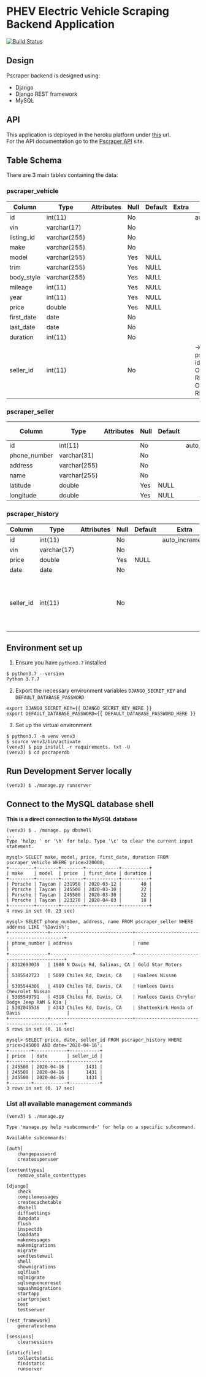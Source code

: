 # PHEV Electric Vehicle Scraping Backend Application
[![Build Status](https://travis-ci.com/eneakllomollari/pscraper-db.svg?branch=master)](https://travis-ci.com/eneakllomollari/pscraper-db)

## Design

Pscraper backend is designed using:

* Django
* Django REST framework
* MySQL

## API

This application is deployed in the heroku platform under [this](http://pscraper.herokuapp.com) url.<br>
For the API documentation go to the [Pscraper API](http://pscraper.herokuapp.com/api/v1/docs) site. 

## Table Schema

There are 3 main tables containing the data:

### pscraper_vehicle

| Column     | Type         | Attributes | Null | Default | Extra | Links to                                                          |
|------------|--------------|------------|------|---------|-------|-------------------------------------------------------------------|
| id         | int(11)      |            | No   |         |       | auto_increment                                                    |
| vin        | varchar(17)  |            | No   |         |       |                                                                   |
| listing_id | varchar(255) |            | No   |         |       |                                                                   |
| make       | varchar(255) |            | No   |         |       |                                                                   |
| model      | varchar(255) |            | Yes  | NULL    |       |                                                                   |
| trim       | varchar(255) |            | Yes  | NULL    |       |                                                                   |
| body_style | varchar(255) |            | Yes  | NULL    |       |                                                                   |
| mileage    | int(11)      |            | Yes  | NULL    |       |                                                                   |
| year       | int(11)      |            | Yes  | NULL    |       |                                                                   |
| price      | double       |            | Yes  | NULL    |       |                                                                   |
| first_date | date         |            | No   |         |       |                                                                   |
| last_date  | date         |            | No   |         |       |                                                                   |
| duration   | int(11)      |            | No   |         |       |                                                                   |
| seller_id  | int(11)      |            | No   |         |       | -> pscraper_seller. id<br>ON UPDATE RESTRICT<br>ON DELETE RESTRICT |

### pscraper_seller

| Column       | Type         | Attributes | Null | Default | Extra          | Links to |
|--------------|--------------|------------|------|---------|----------------|----------|
| id           | int(11)      |            | No   |         | auto_increment |          |
| phone_number | varchar(31)  |            | No   |         |                |          |
| address      | varchar(255) |            | No   |         |                |          |
| name         | varchar(255) |            | No   |         |                |          |
| latitude     | double       |            | Yes  | NULL    |                |          |
| longitude    | double       |            | Yes  | NULL    |                |          |

### pscraper_history

| Column    | Type        | Attributes | Null | Default | Extra          | Links to                                                          |
|-----------|-------------|------------|------|---------|----------------|-------------------------------------------------------------------|
| id        | int(11)     |            | No   |         | auto_increment |                                                                   |
| vin       | varchar(17) |            | No   |         |                |                                                                   |
| price     | double      |            | Yes  | NULL    |                |                                                                   |
| date      | date        |            | No   |         |                |                                                                   |
| seller_id | int(11)     |            | No   |         |                | -> pscraper_seller. id<br>ON UPDATE RESTRICT<br>ON DELETE RESTRICT |

## Environment set up

1. Ensure you have `python3.7` installed

```shell script
$ python3.7 --version
Python 3.7.7
``` 

2. Export the necessary environment variables `DJANGO_SECRET_KEY` and `DEFAULT_DATABASE_PASSWORD` 

```shell script
export DJANGO_SECRET_KEY={{ DJANGO_SECRET_KEY_HERE }}
export DEFAULT_DATABASE_PASSWORD={{ DEFAULT_DATABASE_PASSWORD_HERE }}
```

3. Set up the virtual environment

```shell script
$ python3.7 -m venv venv3
$ source venv3/bin/activate
(venv3) $ pip install -r requirements. txt -U
(venv3) $ cd pscraperdb
``` 

## Run Development Server locally

```shell script
(venv3) $ ./manage.py runserver
```

## Connect to the MySQL database shell

**This is a direct connection to the MySQL database**
```mysql
(venv3) $ . /manage. py dbshell
... 
Type 'help; ' or '\h' for help. Type '\c' to clear the current input statement. 

mysql> SELECT make, model, price, first_date, duration FROM pscraper_vehicle WHERE price>220000; 
+---------+--------+--------+------------+----------+
| make    | model  | price  | first_date | duration |
+---------+--------+--------+------------+----------+
| Porsche | Taycan | 231950 | 2020-03-12 |       40 |
| Porsche | Taycan | 245500 | 2020-03-30 |       22 |
| Porsche | Taycan | 245500 | 2020-03-30 |       22 |
| Porsche | Taycan | 223270 | 2020-04-03 |       18 |
+---------+--------+--------+------------+----------+
4 rows in set (0. 23 sec)

mysql> SELECT phone_number, address, name FROM pscraper_seller WHERE address LIKE '%Davis%'; 
+--------------+------------------------------+--------------------------------------------+
| phone_number | address                      | name                                       |
+--------------+------------------------------+--------------------------------------------+
| 8312693039   | 1980 N Davis Rd, Salinas, CA | Gold Star Motors                           |
| 5305542723   | 5009 Chiles Rd, Davis, CA    | Hanlees Nissan                             |
| 5305544306   | 4989 Chiles Rd, Davis, CA    | Hanlees Davis Chevrolet Nissan             |
| 5305549791   | 4318 Chiles Rd, Davis, CA    | Hanlees Davis Chryler Dodge Jeep RAM & Kia |
| 5302045536   | 4343 Chiles Rd, Davis, CA    | Shottenkirk Honda of Davis                 |
+--------------+------------------------------+--------------------------------------------+
5 rows in set (0. 16 sec)

mysql> SELECT price, date, seller_id FROM pscraper_history WHERE price>245000 AND date='2020-04-16'; 
+--------+------------+-----------+
| price  | date       | seller_id |
+--------+------------+-----------+
| 245500 | 2020-04-16 |      1431 |
| 245500 | 2020-04-16 |      1431 |
| 245500 | 2020-04-16 |      1431 |
+--------+------------+-----------+
3 rows in set (0. 17 sec)
``` 

### List all available management commands

```shell script
(venv3) $ ./manage.py

Type 'manage.py help <subcommand>' for help on a specific subcommand.

Available subcommands:

[auth]
    changepassword
    createsuperuser

[contenttypes]
    remove_stale_contenttypes

[django]
    check
    compilemessages
    createcachetable
    dbshell
    diffsettings
    dumpdata
    flush
    inspectdb
    loaddata
    makemessages
    makemigrations
    migrate
    sendtestemail
    shell
    showmigrations
    sqlflush
    sqlmigrate
    sqlsequencereset
    squashmigrations
    startapp
    startproject
    test
    testserver

[rest_framework]
    generateschema

[sessions]
    clearsessions

[staticfiles]
    collectstatic
    findstatic
    runserver
```
